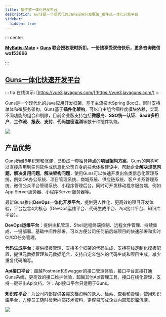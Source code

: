 ```yaml
---
title: 插件式一体化开发平台
description: Guns是一个现代化的Java应用开发框架_插件式一体化开发平台
sidebar:
  hidden: true
---
```


::: center

**[MyBatis-Mate](https://baomidou.com/pages/1864e1) + [Guns](https://javaguns.com/enterprise) 联合授权限时折扣，一份钱享受双倍快乐，更多咨询微信 wx153666**

:::

## [Guns一体化快速开发平台](https://javaguns.com/enterprise)

::: tip
在线演示: [https://vue3.javaguns.com/](https://vue3.javaguns.com/)
:::

Guns是一个现代化的Java应用开发框架，基于主流技术Spring Boot2，同时支持单体和微服务架构，Guns基于**插件化架构**，可以自由组合细粒度模块依赖，实现不同功能的组合和剔除，目前企业版支持包括**微服务**、**SSO统一认证**、**SaaS多租户**、**工作流**、**报表**、**支付**、**代码加密混淆**等数十种插件功能。

![](https://last.javaguns.com/pics/30b79056.png)

## 产品优势

Guns历经6年积累和沉淀，已形成一套独具特点的**项目架构方案**，Guns的架构可以直接应用到任何软件或信息化公司自身的技术体系建设中，帮助企业**解决规范问题**，**解决复用问题**，**解决架构问题**，使用Guns可以快速开发出各类信息化管理系统，例如OA办公系统、项目管理系统、商城系统、供应链系统、客户关系管理系统、微信公众平台管理系统、小程序管理后台，同时可开发移动程序服务端，例如App Server服务器、小程序Server服务器等。

最新Guns推出**DevOps一体化开发平台**，提供更人性化、更高效的项目开发体验，平台包含4大核心（DevOps运维平台、代码生成平台、Api接口平台、知识库平台）。

**DevOps运维平台**：提供主机管理、Shell远程终端控制、远程文件管理、持续集成、一键部署、基础中间件部署，可以方便公司任何前后端项目的快速部署和实时CI/CD任务管理。

**代码生成平台**：提供模板管理、支持多个框架的代码生成、支持在线定制化模板配置，提供元数据管理和元数据组合，支持自定义包名的代码生成和项目生成，减少重复代码编写。

**Api接口平台**：超越Postman和Swagger的接口管理体验，接口平台直接打通Guns系统，更高效的接口维护体验，超越其他Api管理工具，接口在线化管理，支持一键导出Api文档。注：Api接口平台只适用于Guns。

**知识库平台**：为公司内部提供各类文档资料的录入、检索、查看和管理，使用知识库平台，方便员工随时检索内部技术资料，更容易形成企业内部知识库沉淀。

![](https://last.javaguns.com/pics/9bed396c.png)
